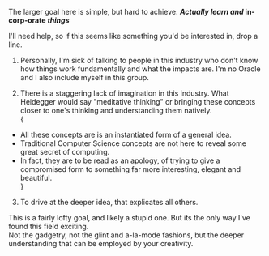 The larger goal here is simple, but hard to achieve: **_Actually learn and_ in-corp-orate _things_**

I'll need help, so if this seems like something you'd be interested in, drop a line.

1) Personally, I'm sick of talking to people in this industry who don't know how things work fundamentally and what the impacts are. I'm no Oracle and I also include myself in this group.

2) There is a staggering lack of imagination in this industry. What Heidegger would say "meditative thinking" or bringing these concepts closer to one's thinking and understanding them natively.  
{
  * All these concepts are is an instantiated form of a general idea. 
  * Traditional Computer Science concepts are not here to reveal some great secret of computing.   
  * In fact, they are to be read as an apology, of trying to give a compromised form to something far more interesting, elegant and beautiful.  
}  

3) To drive at the deeper idea, that explicates all others.


This is a fairly lofty goal, and likely a stupid one. But its the only way I've found this field exciting.  
Not the gadgetry, not the glint and a-la-mode fashions, but the deeper understanding that can be employed by your creativity.
